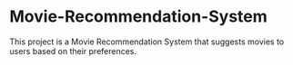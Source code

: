 # Movie-Recommendation-System
This project is a Movie Recommendation System that suggests movies to users based on their preferences.

